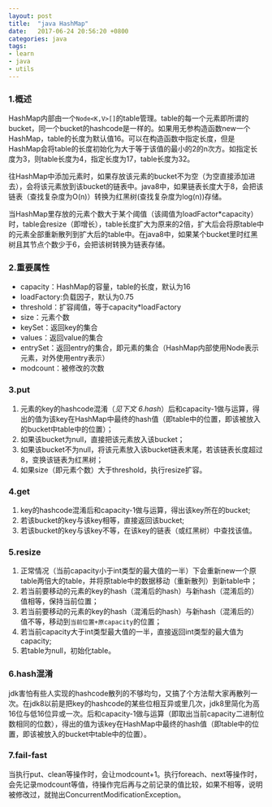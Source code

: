 ```yaml
---
layout: post
title:  "java HashMap"
date:   2017-06-24 20:56:20 +0800
categories: java
tags:
- learn
- java
- utils
---
```


### 1.概述
HashMap内部由一个`Node<K,V>[]`的table管理。table的每一个元素即所谓的bucket，同一个bucket的hashcode是一样的。如果用无参构造函数new一个HashMap，table的长度为默认值16。可以在构造函数中指定长度，但是HashMap会将table的长度初始化为大于等于该值的最小的2的n次方。如指定长度为3，则table长度为4，指定长度为17，table长度为32。

往HashMap中添加元素时，如果存放该元素的bucket不为空（为空直接添加进去），会将该元素放到该bucket的链表中。java8中，如果链表长度大于8，会把该链表（查找复杂度为O(n)）转换为红黑树(查找复杂度为log(n))存储。

当HashMap里存放的元素个数大于某个阈值（该阈值为loadFactor*capacity）时，table会resize（即增长），table长度扩大为原来的2倍，扩大后会将原table中的元素全部重新散列到扩大后的table中。在java8中，如果某个bucket里时红黑树且其节点个数少于6，会把该树转换为链表存储。


### 2.重要属性

- capacity：HashMap的容量，table的长度，默认为16
- loadFactory:负载因子，默认为0.75
- threshold：扩容阈值，等于capacity*loadFactory
- size：元素个数
- keySet：返回key的集合
- values：返回value的集合
- entrySet：返回entry的集合，即元素的集合（HashMap内部使用Node表示元素，对外使用entry表示）
- modcount：被修改的次数
 

### 3.put
 1. 元素的key的hashcode混淆（*见下文 6.hash*）后和capacity-1做与运算，得出的值为该key在HashMap中最终的hash值（即table中的位置，即该被放入的bucket中table中的位置）；
 2. 如果该bucket为null，直接把该元素放入该bucket；
 3. 如果该bucket不为null，将该元素放入该bucket链表末尾，若该链表长度超过8，变换该链表为红黑树；
 4. 如果size（即元素个数）大于threshold，执行resize扩容。

### 4.get
1. key的hashcode混淆后和capacity-1做与运算，得出该key所在的bucket;
2. 若该bucket的key与该key相等，直接返回该bucket;
3. 若该bucket的key与该key不等，在该key的链表（或红黑树）中查找该值。

### 5.resize
1. 正常情况（当前capacity小于int类型的最大值的一半）下会重新new一个原table两倍大的table，并将原table中的数据移动（重新散列）到新table中；
2. 若当前要移动的元素的key的hash（混淆后的hash）与新hash（混淆后的）值相等，保持当前位置；
3. 若当前要移动的元素的key的hash（混淆后的hash）与新hash（混淆后的）值不等，移动到`当前位置+原capacity`的位置；
4. 若当前capacity大于int类型最大值的一半，直接返回int类型的最大值为capacity;
5. 若table为null，初始化table。

### 6.hash混淆
jdk害怕有些人实现的hashcode散列的不够均匀，又搞了个方法帮大家再散列一次。在jdk8以前是把key的hashcode的某些位相互异或里几次，jdk8里简化为高16位与低16位异或一次。后和capacity-1做与运算（即取出当前capacity二进制位数相同的位数），得出的值为该key在HashMap中最终的hash值（即table中的位置，即该被放入的bucket中table中的位置）。

### 7.fail-fast
当执行put、clean等操作时，会让modcount+1。执行foreach、next等操作时，会先记录modcount等值，待操作完后再与之前记录的值比较，如果不相等，说明被修改过，就抛出ConcurrentModificationException。